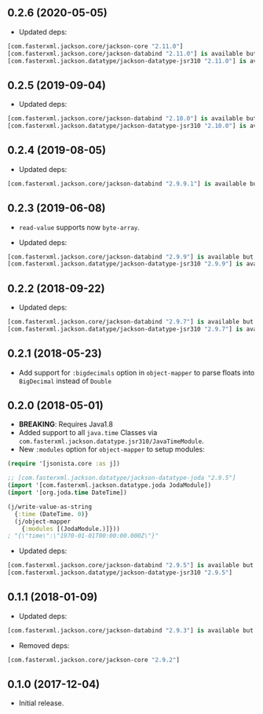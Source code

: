 ## 0.2.6 (2020-05-05)

* Updated deps:

```clj
[com.fasterxml.jackson.core/jackson-core "2.11.0"]
[com.fasterxml.jackson.core/jackson-databind "2.11.0"] is available but we use "2.10.0"
[com.fasterxml.jackson.datatype/jackson-datatype-jsr310 "2.11.0"] is available but we use "2.10.0"
```

## 0.2.5 (2019-09-04)

* Updated deps:

```clj
[com.fasterxml.jackson.core/jackson-databind "2.10.0"] is available but we use "2.9.9.1"
[com.fasterxml.jackson.datatype/jackson-datatype-jsr310 "2.10.0"] is available but we use "2.9.9"
```

## 0.2.4 (2019-08-05)

* Updated deps:

```clj
[com.fasterxml.jackson.core/jackson-databind "2.9.9.1"] is available but we use "2.9.9"
```

## 0.2.3 (2019-06-08)

* `read-value` supports now `byte-array`.

* Updated deps:

```clj
[com.fasterxml.jackson.core/jackson-databind "2.9.9"] is available but we use "2.9.7"
[com.fasterxml.jackson.datatype/jackson-datatype-jsr310 "2.9.9"] is available but we use "2.9.7"
```

## 0.2.2 (2018-09-22)

* Updated deps:

```clj
[com.fasterxml.jackson.core/jackson-databind "2.9.7"] is available but we use "2.9.5"
[com.fasterxml.jackson.datatype/jackson-datatype-jsr310 "2.9.7"] is available but we use "2.9.5"
```

## 0.2.1 (2018-05-23)

* Add support for `:bigdecimals` option in `object-mapper` to parse floats into `BigDecimal` instead of `Double`

## 0.2.0 (2018-05-01)

* **BREAKING**: Requires Java1.8
* Added support to all `java.time` Classes via `com.fasterxml.jackson.datatype.jsr310/JavaTimeModule`.
* New `:modules` option for `object-mapper` to setup modules:

```clj
(require '[jsonista.core :as j])

;; [com.fasterxml.jackson.datatype/jackson-datatype-joda "2.9.5"]
(import '[com.fasterxml.jackson.datatype.joda JodaModule])
(import '[org.joda.time DateTime])

(j/write-value-as-string
  {:time (DateTime. 0)}
  (j/object-mapper
    {:modules [(JodaModule.)]}))
; "{\"time\":\"1970-01-01T00:00:00.000Z\"}"
```

* Updated deps:

```clj
[com.fasterxml.jackson.core/jackson-databind "2.9.5"] is available but we use "2.9.3"
[com.fasterxml.jackson.datatype/jackson-datatype-jsr310 "2.9.5"]
```

## 0.1.1 (2018-01-09)

* Updated deps:

```clj
[com.fasterxml.jackson.core/jackson-databind "2.9.3"] is available but we use "2.9.2"
```

* Removed deps:

```clj
[com.fasterxml.jackson.core/jackson-core "2.9.2"]
```

## 0.1.0 (2017-12-04)

* Initial release.
